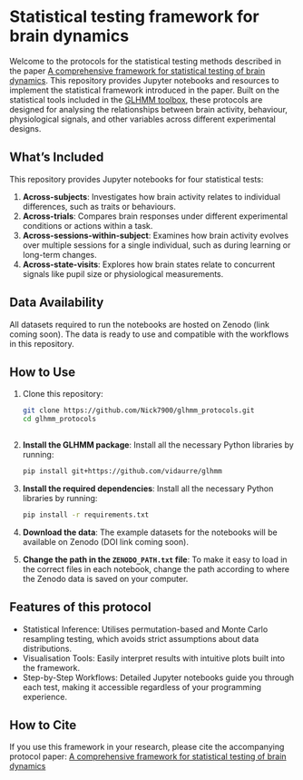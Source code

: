 # Statistical testing framework for brain dynamics
Welcome to the protocols for the statistical testing methods described in the paper [A comprehensive framework for statistical testing of brain dynamics](https://arxiv.org/abs/2505.02541). This repository provides Jupyter notebooks and resources to implement the statistical framework introduced in the paper. Built on the statistical tools included in the [GLHMM toolbox](https://github.com/vidaurre/glhmm), these protocols are designed for analysing the relationships between brain activity, behaviour, physiological signals, and other variables across different experimental designs. 

## What’s Included
This repository provides Jupyter notebooks for four statistical tests:
1. **Across-subjects**: Investigates how brain activity relates to individual differences, such as traits or behaviours.
2. **Across-trials**: Compares brain responses under different experimental conditions or actions within a task.
3. **Across-sessions-within-subject**: Examines how brain activity evolves over multiple sessions for a single individual, such as during learning or long-term changes.
4. **Across-state-visits**: Explores how brain states relate to concurrent signals like pupil size or physiological measurements.

## Data Availability
All datasets required to run the notebooks are hosted on Zenodo (link coming soon). The data is ready to use and compatible with the workflows in this repository.

## How to Use
1. Clone this repository:
   ```bash
   git clone https://github.com/Nick7900/glhmm_protocols.git
   cd glhmm_protocols
  
2. **Install the GLHMM package**: 
Install all the necessary Python libraries by running:
   ```bash
   pip install git+https://github.com/vidaurre/glhmm
   ```
3. **Install the required dependencies**: 
Install all the necessary Python libraries by running:
   ```bash
   pip install -r requirements.txt
   ```
4. **Download the data**: 
The example datasets for the notebooks will be available on Zenodo (DOI link coming soon).

5. **Change the path in the `ZENODO_PATH.txt` file**: To make it easy to load in the correct files in each notebook, change the path according to where the Zenodo data is saved on your computer.

## Features of this protocol
* Statistical Inference: Utilises permutation-based and Monte Carlo resampling testing, which avoids strict assumptions about data distributions.
* Visualisation Tools: Easily interpret results with intuitive plots built into the framework.
* Step-by-Step Workflows: Detailed Jupyter notebooks guide you through each test, making it accessible regardless of your programming experience.

## How to Cite
If you use this framework in your research, please cite the accompanying protocol paper:
[A comprehensive framework for statistical testing of brain dynamics](https://arxiv.org/abs/2505.02541)
